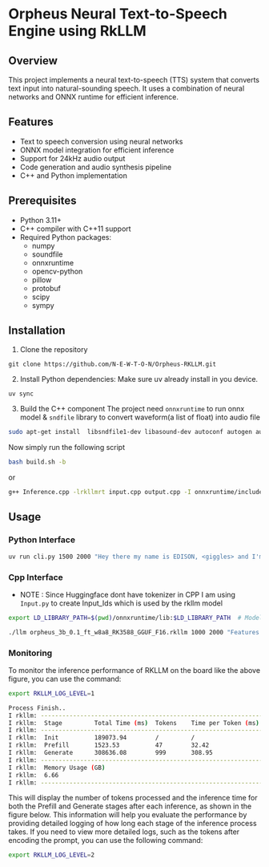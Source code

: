 # Orpheus Neural Text-to-Speech Engine using RkLLM

## Overview
This project implements a neural text-to-speech (TTS) system that converts text input into natural-sounding speech. It uses a combination of neural networks and ONNX runtime for efficient inference.

## Features
- Text to speech conversion using neural networks
- ONNX model integration for efficient inference
- Support for 24kHz audio output
- Code generation and audio synthesis pipeline
- C++ and Python implementation

## Prerequisites
- Python 3.11+
- C++ compiler with C++11 support
- Required Python packages:
  - numpy
  - soundfile
  - onnxruntime
  - opencv-python
  - pillow
  - protobuf
  - scipy
  - sympy

## Installation

1. Clone the repository

`git clone https://github.com/N-E-W-T-O-N/Orpheus-RKLLM.git` 

2. Install Python dependencies:
Make sure uv already install in you device.

`uv sync`

3. Build the C++ component 
The project need `onnxruntime` to run onnx model & `sndfile` library to convert waveform(a list of float) into audio file 
 
 ```bash
 sudo apt-get install  libsndfile1-dev libasound-dev autoconf autogen automake build-essential libasound2-dev   libflac-dev libogg-dev libtool libvorbis-dev libopus-dev libmp3lame-dev   libmpg123-dev pkg-config  libasound-dev portaudio19-dev libportaudio2 libportaudiocpp0
 ```
 
 Now simply run the following script
 
``` bash
bash build.sh -b
```

or 

``` bash
g++ Inference.cpp -lrkllmrt input.cpp output.cpp -I onnxruntime/include -L onnxruntime/lib -L onnxruntime/lib/libonnxruntime* -lpthread -ldl -lm -lsndfile -o llm

```


## Usage

### Python Interface

``` bash
uv run cli.py 1500 2000 "Hey there my name is EDISON, <giggles> and I'm a speech generation model that can sound like a person.I Am a badass person"
```

### Cpp Interface 

- NOTE : Since Huggingface dont have tokenizer in CPP I am using `Input.py` to create Input_Ids which is used by the rkllm model 

``` bash
export LD_LIBRARY_PATH=$(pwd)/onnxruntime/lib:$LD_LIBRARY_PATH  # Model required this Enviroment Variable to run the onnx model 

./llm orpheus_3b_0.1_ft_w8a8_RK3588_GGUF_F16.rkllm 1000 2000 "Features of Good Design Before we proceed to the actual patterns, let’s discuss the process of designing software architecture: things to aim for and things you’d better avoid.Code reuse Cost and time are two of the most valuable metrics when developing any software product. Less time in development means entering the market earlier than competitors. Lower development costs mean more money is left for marketing and a broader reach to potential customers." 

```

### Monitoring

To monitor the inference performance of RKLLM on the board like the above figure, you can use
the command:

``` bash 
export RKLLM_LOG_LEVEL=1
```

``` bash
Process Finish..
I rkllm: --------------------------------------------------------------------------------------
I rkllm:  Stage         Total Time (ms)  Tokens    Time per Token (ms)      Tokens per Second      
I rkllm: --------------------------------------------------------------------------------------
I rkllm:  Init          189073.94        /         /                        /                      
I rkllm:  Prefill       1523.53          47        32.42                    30.85                  
I rkllm:  Generate      308636.08        999       308.95                   3.24                   
I rkllm: --------------------------------------------------------------------------------------
I rkllm:  Memory Usage (GB)
I rkllm:  6.66        
I rkllm: --------------------------------------------------------------------------------------
```


This will display the number of tokens processed and the inference time for both the Prefill and Generate
stages after each inference, as shown in the figure below. This information will help you evaluate the
performance by providing detailed logging of how long each stage of the inference process takes.
If you need to view more detailed logs, such as the tokens after encoding the prompt, you can use the following
command:

``` bash 
export RKLLM_LOG_LEVEL=2
```



